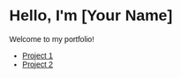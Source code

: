 <!DOCTYPE html>
<html>
<head>
  <title>My Portfolio</title>
  <style>
    body { font-family: sans-serif; padding: 20px; }
  </style>
</head>
<body>
  <h1>Hello, I'm [Your Name]</h1>
  <p>Welcome to my portfolio!</p>
  <ul>
    <li><a href="https://github.com/yourusername/project1">Project 1</a></li>
    <li><a href="https://github.com/yourusername/project2">Project 2</a></li>
  </ul>
</body>
</html>